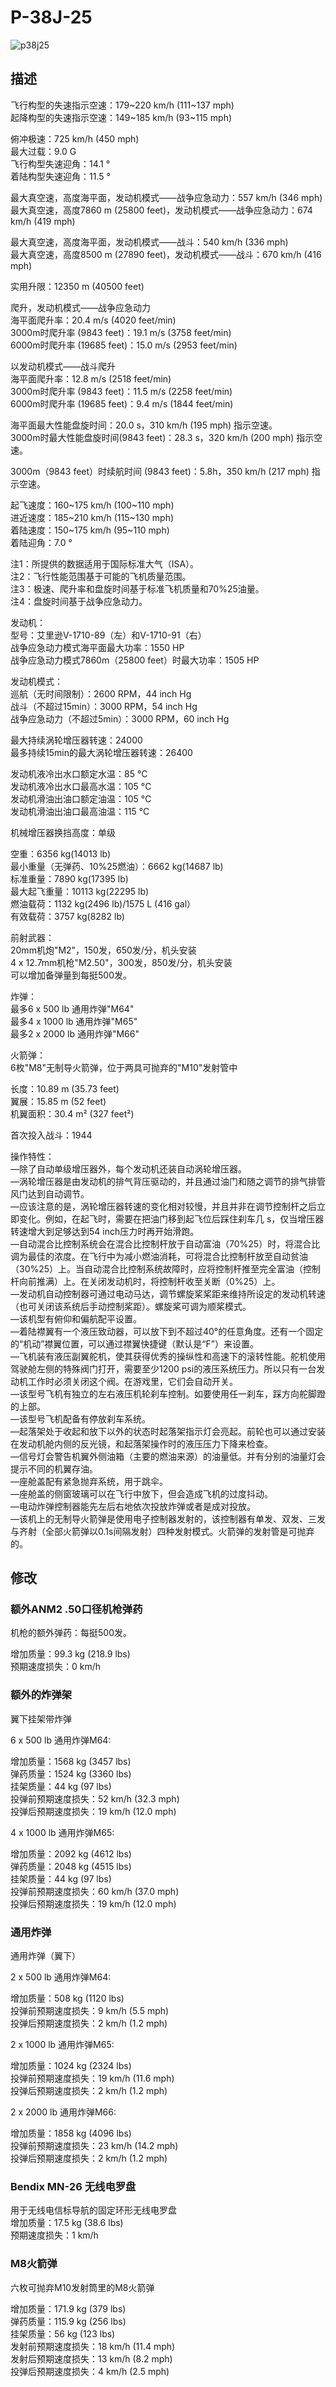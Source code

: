 # P-38J-25  
  
![p38j25](../images/p38j25.png)  
  
## 描述  
  
飞行构型的失速指示空速：179~220 km/h (111~137 mph)  
起降构型的失速指示空速：149~185 km/h (93~115 mph)  
  
俯冲极速：725 km/h (450 mph)  
最大过载：9.0 G  
飞行构型失速迎角：14.1 °  
着陆构型失速迎角：11.5 °  
  
最大真空速，高度海平面，发动机模式——战争应急动力：557 km/h (346 mph)  
最大真空速，高度7860 m (25800 feet)，发动机模式——战争应急动力：674 km/h (419 mph)  
  
最大真空速，高度海平面，发动机模式——战斗：540 km/h (336 mph)  
最大真空速，高度8500 m (27890 feet)，发动机模式——战斗：670 km/h (416 mph)  
  
实用升限：12350 m (40500 feet)  
  
爬升，发动机模式——战争应急动力  
海平面爬升率：20.4 m/s (4020 feet/min)  
3000m时爬升率 (9843 feet)：19.1 m/s (3758 feet/min)  
6000m时爬升率 (19685 feet)：15.0 m/s (2953 feet/min)  
  
以发动机模式——战斗爬升  
海平面爬升率：12.8 m/s (2518 feet/min)  
3000m时爬升率 (9843 feet)：11.5 m/s (2258 feet/min)  
6000m时爬升率 (19685 feet)：9.4 m/s (1844 feet/min)  
  
海平面最大性能盘旋时间：20.0 s，310 km/h (195 mph) 指示空速。  
3000m时最大性能盘旋时间(9843 feet)：28.3 s，320 km/h (200 mph) 指示空速。  
  
3000m（9843 feet）时续航时间 (9843 feet)：5.8h，350 km/h (217 mph) 指示空速。  
  
起飞速度：160~175 km/h (100~110 mph)  
进近速度：185~210 km/h (115~130 mph)  
着陆速度：150~175 km/h (95~110 mph)  
着陆迎角：7.0 °  
  
注1：所提供的数据适用于国际标准大气（ISA）。  
注2：飞行性能范围基于可能的飞机质量范围。  
注3：极速、爬升率和盘旋时间基于标准飞机质量和70%25油量。  
注4：盘旋时间基于战争应急动力。  
  
发动机：  
型号：艾里逊V-1710-89（左）和V-1710-91（右）  
战争应急动力模式海平面最大功率：1550 HP  
战争应急动力模式7860m（25800 feet）时最大功率：1505 HP  
  
发动机模式：  
巡航（无时间限制）：2600 RPM，44 inch Hg  
战斗（不超过15min）：3000 RPM，54 inch Hg  
战争应急动力（不超过5min）：3000 RPM，60 inch Hg  
  
最大持续涡轮增压器转速：24000  
最多持续15min的最大涡轮增压器转速：26400  
  
发动机液冷出水口额定水温：85 °C  
发动机液冷出水口最高水温：105 °C  
发动机滑油出油口额定油温：105 °C  
发动机滑油出油口最高油温：115 °C  
  
机械增压器换挡高度：单级  
  
空重：6356 kg(14013 lb)  
最小重量（无弹药、10%25燃油）：6662 kg(14687 lb)  
标准重量：7890 kg(17395 lb)  
最大起飞重量：10113 kg(22295 lb)  
燃油载荷：1132 kg(2496 lb)/1575 L (416 gal）  
有效载荷：3757 kg(8282 lb)  
  
前射武器：  
20mm机炮"M2"，150发，650发/分，机头安装  
4 x 12.7mm机枪"M2.50"，300发，850发/分，机头安装  
可以增加备弹量到每挺500发。  
  
炸弹：  
最多6 x 500 lb 通用炸弹"M64"  
最多4 x 1000 lb 通用炸弹"M65"  
最多2 x 2000 lb 通用炸弹"M66"  
  
火箭弹：  
6枚"M8"无制导火箭弹，位于两具可抛弃的"M10"发射管中  
  
长度：10.89 m (35.73 feet)  
翼展：15.85 m (52 feet)  
机翼面积：30.4 m² (327 feet²)  
  
首次投入战斗：1944  
  
操作特性：  
—除了自动单级增压器外，每个发动机还装自动涡轮增压器。  
—涡轮增压器是由发动机的排气背压驱动的，并且通过油门和随之调节的排气排管风门达到自动调节。  
—应该注意的是，涡轮增压器转速的变化相对较慢，并且并非在调节控制杆之后立即变化。例如，在起飞时，需要在把油门移到起飞位后踩住刹车几  s，仅当增压器转速增大到足够达到54 inch压力时再开始滑跑。  
—自动混合比控制系统会在混合比控制杆放于自动富油（70%25）时，将混合比调为最佳的浓度。在飞行中为减小燃油消耗，可将混合比控制杆放至自动贫油（30%25）上。当自动混合比控制系统故障时，应将控制杆推至完全富油（控制杆向前推满）上。在关闭发动机时，将控制杆收至关断（0%25）上。  
—发动机自动控制器可通过电动马达，调节螺旋桨桨距来维持所设定的发动机转速（也可关闭该系统后手动控制桨距）。螺旋桨可调为顺桨模式。  
—该机型有俯仰和偏航配平设置。  
—着陆襟翼有一个液压致动器，可以放下到不超过40°的任意角度。还有一个固定的“机动”襟翼位置，可以通过襟翼快捷键（默认是“F”）来设置。  
—飞机装有液压副翼舵机，使其获得优秀的操纵性和高速下的滚转性能。舵机使用驾驶舱左侧的特殊阀门打开，需要至少1200 psi的液压系统压力。所以只有一台发动机工作时必须关闭这个阀。在游戏里，它们会自动开关。  
—该型号飞机有独立的左右液压机轮刹车控制。如要使用任一刹车，踩方向舵脚蹬的上部。  
—该型号飞机配备有停放刹车系统。  
—起落架处于收起和放下以外的状态时起落架指示灯会亮起。前轮也可以通过安装在发动机舱内侧的反光镜，和起落架操作时的液压压力下降来检查。  
—信号灯会警告机翼外侧油箱（主要的燃油来源）的油量低。并有分别的油量灯会提示不同的机翼存油。  
—座舱盖配有紧急抛弃系统，用于跳伞。  
—座舱盖的侧窗玻璃可以在飞行中放下，但会造成飞机的过度抖动。  
—电动炸弹控制器能先左后右地依次投放炸弹或者是成对投放。  
—该机上的无制导火箭弹是使用电子控制器发射的，该控制器有单发、双发、三发与齐射（全部火箭弹以0.1s间隔发射）四种发射模式。火箭弹的发射管是可抛弃的。  
  
## 修改  
  
  
### 额外ANM2 .50口径机枪弹药  
  
机枪的额外弹药：每挺500发。  
  
增加质量：99.3 kg (218.9 lbs)  
预期速度损失：0 km/h  
  
### 额外的炸弹架  
  
翼下挂架带炸弹  
  
6 x 500 lb 通用炸弹M64:  
  
增加质量：1568 kg (3457 lbs)  
弹药质量：1524 kg (3360 lbs)  
挂架质量：44 kg (97 lbs)  
投弹前预期速度损失：52 km/h (32.3 mph)  
投弹后预期速度损失：19 km/h (12.0 mph)   
  
4 x 1000 lb 通用炸弹M65:  
  
增加质量：2092 kg (4612 lbs)  
弹药质量：2048 kg (4515 lbs)  
挂架质量：44 kg (97 lbs)  
投弹前预期速度损失：60 km/h (37.0 mph)  
投弹后预期速度损失：19 km/h (12.0 mph)   
  
  
  
  
### 通用炸弹  
  
通用炸弹（翼下）  
  
2 x 500 lb 通用炸弹M64:  
  
增加质量：508 kg (1120 lbs)  
投弹前预期速度损失：9 km/h (5.5 mph)  
投弹后预期速度损失：2 km/h (1.2 mph)   
  
2 x 1000 lb 通用炸弹M65:  
  
增加质量：1024 kg (2324 lbs)  
投弹前预期速度损失：19 km/h (11.6 mph)  
投弹后预期速度损失：2 km/h (1.2 mph)   
  
2 x 2000 lb 通用炸弹M66:  
  
增加质量：1858 kg (4096 lbs)  
投弹前预期速度损失：23 km/h (14.2 mph)  
投弹后预期速度损失：2 km/h (1.2 mph)   
  
### Bendix MN-26 无线电罗盘  
  
用于无线电信标导航的固定环形无线电罗盘  
增加质量：17.5 kg (38.6 lbs)  
预期速度损失：1 km/h  
  
### M8火箭弹  
  
六枚可抛弃M10发射筒里的M8火箭弹  
  
增加质量：171.9 kg (379 lbs)  
弹药质量：115.9 kg (256 lbs)  
挂架质量：56 kg (123 lbs)  
发射前预期速度损失：18 km/h (11.4 mph)  
发射后预期速度损失：13 km/h (8.2 mph)  
投弹后预期速度损失：4 km/h (2.5 mph)  